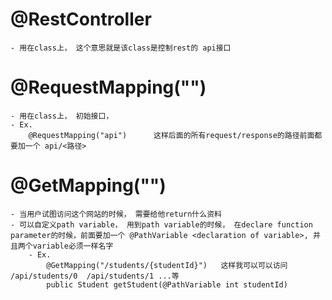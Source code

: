 
# @RestController  
    - 用在class上， 这个意思就是该class是控制rest的 api接口
# @RequestMapping("<path>")   
    - 用在class上， 初始接口， 
    - Ex.
        @RequestMapping("api")      这样后面的所有request/response的路径前面都要加一个 api/<路径>
# @GetMapping("<path>")
    - 当用户试图访问这个网站的时候， 需要给他return什么资料
    - 可以自定义path variable， 用到path variable的时候， 在declare function parameter的时候，前面要加一个 @PathVariable <declaration of variable>, 并且两个variable必须一样名字
        - Ex.
            @GetMapping("/students/{studentId}")   这样我可以可以访问 /api/students/0  /api/students/1 ...等
            public Student getStudent(@PathVariable int studentId)